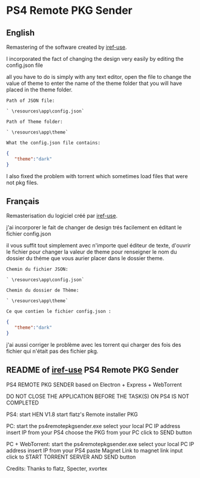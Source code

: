 # PS4 Remote PKG Sender
## English
Remastering of the software created by [iref-use](https://github.com/iref-use/ps4-remote-pkg-sender).

I incorporated the fact of changing the design very easily by editing the config.json file

all you have to do is simply with any text editor, open the file to change the value of theme to enter the name of the theme folder that you will have placed in the theme folder.

`Path of JSON file:`

    ` \resources\app\config.json`

`Path of Theme folder:`

    ` \resources\app\theme`

`What the config.json file contains:`
```json
{
   "theme":"dark"
}
```

I also fixed the problem with torrent which sometimes load files that were not pkg files.


## Français
Remasterisation du logiciel créé par [iref-use](https://github.com/iref-use/ps4-remote-pkg-sender).

j'ai incorporer le fait de changer de design trés facilement en éditant le fichier config.json

il vous suffit tout simplement avec n'importe quel éditeur de texte, d'ouvrir le fichier pour changer la valeur de theme pour renseigner le nom du dossier du théme que vous aurier placer dans le dossier theme.

`Chemin du fichier JSON:`

    ` \resources\app\config.json`

`Chemin du dossier de Thème:`

    ` \resources\app\theme`

`Ce que contien le fichier config.json :`
```json
{
   "theme":"dark"
}
```

j'ai aussi corriger le problème avec les torrent qui charger des fois des fichier qui n'était pas des fichier pkg.

## README of [iref-use](https://github.com/iref-use/ps4-remote-pkg-sender) PS4 Remote PKG Sender

PS4 REMOTE PKG SENDER based on Electron + Express + WebTorrent

DO NOT CLOSE THE APPLICATION BEFORE THE TASK(S) ON PS4 IS NOT COMPLETED

PS4:
start HEN V1.8
start flatz's Remote installer PKG

PC:
start the ps4remotepkgsender.exe
select your local PC IP address
insert IP from your PS4
choose the PKG from your PC
click to SEND button

PC + WebTorrent:
start the ps4remotepkgsender.exe
select your local PC IP address
insert IP from your PS4
paste Magnet Link to magnet link input
click to START TORRENT SERVER AND SEND button

Credits: Thanks to flatz, Specter, xvortex